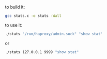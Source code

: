 to build it:
```bash
gcc stats.c -o stats -Wall
```
to use it:
```bash
./stats "/run/haproxy/admin.sock" "show stat"

```
or
```bash
./stats 127.0.0.1 9999 "show stat"
```
